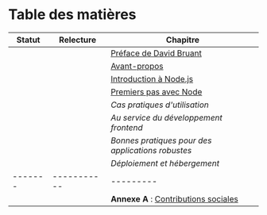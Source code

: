 # Table des matières

Statut | Relecture | Chapitre
-------|-----------|---------
       |           | [Préface de David Bruant](foreword-fr.adoc)
       |           | [Avant-propos](preamble.adoc)
       |           | [Introduction à Node.js](chapter-01/index.adoc)
       |           | [Premiers pas avec Node](chapter-02/index.adoc)
       |           | *Cas pratiques d'utilisation*
       |           | *Au service du développement frontend*
       |           | *Bonnes pratiques pour des applications robustes*
       |           | *Déploiement et hébergement*
-------|-----------|---------
       |           | **Annexe A** : [Contributions sociales](AX-social-contributions.adoc)



